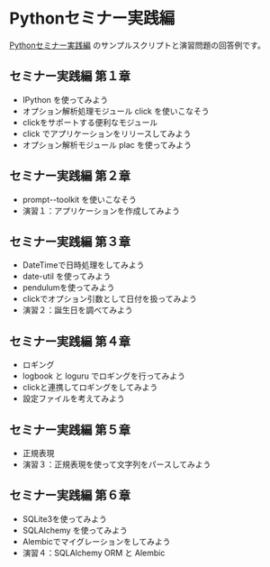# Pythonセミナー実践編

[Pythonセミナー実践編](https://scrapbox.io/PythonOsaka/Python%E3%82%BB%E3%83%9F%E3%83%8A%E3%83%BC%E5%AE%9F%E8%B7%B5%E7%B7%A8) のサンプルスクリプトと演習問題の回答例です。


## セミナー実践編 第１章
 * IPython を使ってみよう
 * オプション解析処理モジュール click を使いこなそう
 * clickをサポートする便利なモジュール
 * click でアプリケーションをリリースしてみよう
 * オプション解析モジュール plac を使ってみよう

## セミナー実践編 第２章
 * prompt--toolkit を使いこなそう
 * 演習１：アプリケーションを作成してみよう

## セミナー実践編 第３章
 * DateTimeで日時処理をしてみよう
 * date-util を使ってみよう
 * pendulumを使ってみよう
 * clickでオプション引数として日付を扱ってみよう
 * 演習２：誕生日を調べてみよう

## セミナー実践編 第４章
 * ロギング
 * logbook と loguru でロギングを行ってみよう
 * clickと連携してロギングをしてみよう
 * 設定ファイルを考えてみよう

## セミナー実践編 第５章
 * 正規表現
 * 演習３：正規表現を使って文字列をパースしてみよう

## セミナー実践編 第６章
 * SQLite3を使ってみよう
 * SQLAlchemy を使ってみよう
 * Alembicでマイグレーションをしてみよう
 * 演習４：SQLAlchemy ORM と Alembic


